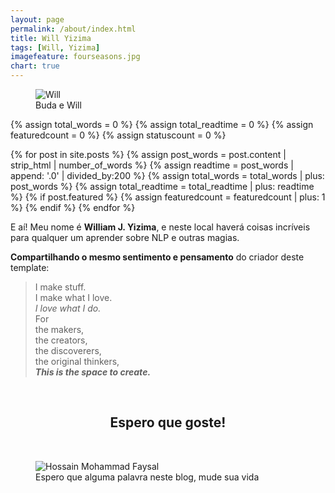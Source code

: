 ```yaml
---
layout: page
permalink: /about/index.html
title: Will Yizima
tags: [Will, Yizima]
imagefeature: fourseasons.jpg
chart: true
---
```

<figure>
  <img src="{{ site.url }}/images/will.png" alt="Will">
  <figcaption>Buda e Will</figcaption>
</figure>

{% assign total_words = 0 %}
{% assign total_readtime = 0 %}
{% assign featuredcount = 0 %}
{% assign statuscount = 0 %}

{% for post in site.posts %}
    {% assign post_words = post.content | strip_html | number_of_words %}
    {% assign readtime = post_words | append: '.0' | divided_by:200 %}
    {% assign total_words = total_words | plus: post_words %}
    {% assign total_readtime = total_readtime | plus: readtime %}
    {% if post.featured %}
    {% assign featuredcount = featuredcount | plus: 1 %}
    {% endif %}
{% endfor %}


E aí! Meu nome é **William J. Yizima**, e neste local haverá coisas incríveis para qualquer um aprender sobre NLP e outras magias. 


**Compartilhando o mesmo sentimento e pensamento** do criador deste template:

> I make stuff. <br>
> I make what I love.<br>
> *I love what I do.*<br>
> For <br>
> the makers,  <br>
> the creators,  <br>
> the discoverers,  <br>
> the original thinkers,  <br>
> ***This is the space to create.***
<br>
<center> <h2>Espero que goste!</h2></center>
<br>
<figure>
  <img src="{{ site.url }}/images/kaizen.png" alt="Hossain Mohammad Faysal">
  <figcaption>Espero que alguma palavra neste blog, mude sua vida</figcaption>
</figure>